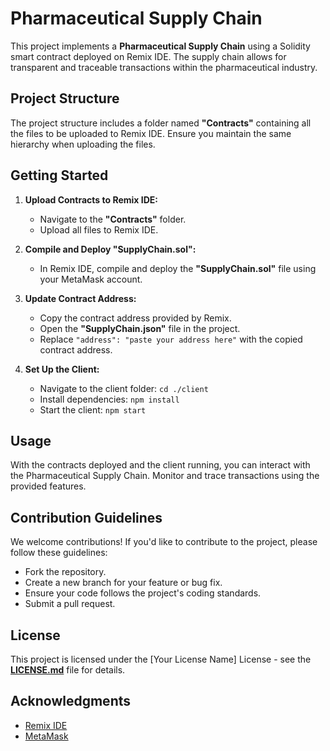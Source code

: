 # Pharmaceutical Supply Chain

This project implements a **Pharmaceutical Supply Chain** using a Solidity smart contract deployed on Remix IDE. The supply chain allows for transparent and traceable transactions within the pharmaceutical industry.

## Project Structure

The project structure includes a folder named **"Contracts"** containing all the files to be uploaded to Remix IDE. Ensure you maintain the same hierarchy when uploading the files.

## Getting Started

1. **Upload Contracts to Remix IDE:**
   - Navigate to the **"Contracts"** folder.
   - Upload all files to Remix IDE.

2. **Compile and Deploy "SupplyChain.sol":**
   - In Remix IDE, compile and deploy the **"SupplyChain.sol"** file using your MetaMask account.

3. **Update Contract Address:**
   - Copy the contract address provided by Remix.
   - Open the **"SupplyChain.json"** file in the project.
   - Replace `"address": "paste your address here"` with the copied contract address.

4. **Set Up the Client:**
   - Navigate to the client folder: `cd ./client`
   - Install dependencies: `npm install`
   - Start the client: `npm start`

## Usage

With the contracts deployed and the client running, you can interact with the Pharmaceutical Supply Chain. Monitor and trace transactions using the provided features.

## Contribution Guidelines

We welcome contributions! If you'd like to contribute to the project, please follow these guidelines:
- Fork the repository.
- Create a new branch for your feature or bug fix.
- Ensure your code follows the project's coding standards.
- Submit a pull request.

## License

This project is licensed under the [Your License Name] License - see the **[LICENSE.md](LICENSE.md)** file for details.

## Acknowledgments

- [Remix IDE](https://remix.ethereum.org/)
- [MetaMask](https://metamask.io/)
